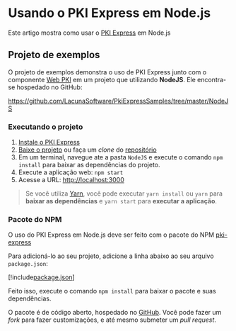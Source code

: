 # Usando o PKI Express em Node.js

Este artigo mostra como usar o [PKI Express](../index.md) em Node.js

## Projeto de exemplos

O projeto de exemplos demonstra o uso de PKI Express junto com o componente [Web PKI](../../web-pki/index.md)
em um projeto que utilizando **NodeJS**. Ele encontra-se hospedado no GitHub:

https://github.com/LacunaSoftware/PkiExpressSamples/tree/master/NodeJS

### Executando o projeto

1. [Instale o PKI Express](../setup/index.md)
1. [Baixe o projeto](https://github.com/LacunaSoftware/PkiExpressSamples/archive/master.zip) ou faça um *clone* do [repositório](https://github.com/LacunaSoftware/PkiExpressSamples.git)
1. Em um terminal, navegue ate a pasta `NodeJS` e execute o comando `npm install` para baixar as dependências do projeto.
1. Execute a aplicação web: `npm start`
1. Acesse a URL: [http://localhost:3000](http://localhost:3000)

> Se você utiliza [Yarn](https://yarnpkg.com), você pode executar `yarn install` ou `yarn` para **baixar as dependências** e
> `yarn start` para **executar a aplicação**.

### Pacote do NPM

O uso do PKI Express em Node.js deve ser feito com o pacote do NPM [pki-express](https://www.npmjs.com/package/pki-express)

Para adicioná-lo ao seu projeto, adicione a linha abaixo ao seu arquivo `package.json`:

[!include[package.json](../../../../includes/pki-express/nodejs/package.md)]

Feito isso, execute o comando `npm install` para baixar o pacote e suas dependências.

O pacote é de código aberto, hospedado no [GitHub](https://github.com/LacunaSoftware/PkiExpressNode). Você pode fazer um *fork* para fazer
customizações, e até mesmo submeter um *pull request*.